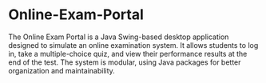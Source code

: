# Online-Exam-Portal
The Online Exam Portal is a Java Swing-based desktop application designed to simulate an online examination system. It allows students to log in, take a multiple-choice quiz, and view their performance results at the end of the test. The system is modular, using Java packages for better organization and maintainability.
